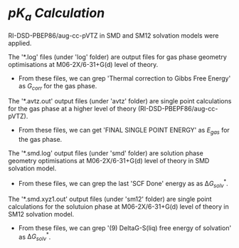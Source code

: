 # $pK_{a}$  $Calculation$



RI-DSD-PBEP86/aug-cc-pVTZ in SMD and SM12 solvation models were applied.

The '*.log' files (under 'log' folder) are output files for gas phase geometry optimisations at M06-2X/6-31+G(d) level of theory.

- From these files, we can grep 'Thermal correction to Gibbs Free Energy' as $G_{corr}$ for the gas phase.

The '*.avtz.out' output files (under 'avtz' folder) are single point calculations for the gas phase at a higher level of theory (RI-DSD-PBEPF86/aug-cc-pVTZ).

- From these files, we can get 'FINAL SINGLE POINT ENERGY' as $E_{gas}$ for the gas phase.

The '*.smd.log' output files (under 'smd' folder) are solution phase geometry optimisations at M06-2X/6-31+G(d) level of theory in SMD solvation model.

- From these files, we can grep the last 'SCF Done' energy as as $∆G^{*}_{solv}$.

The '*.smd.xyz1.out' output files (under 'sm12' folder) are single point calculations for the solutuion phase at M06-2X/6-31+G(d) level of theory in SM12 solvation model.

- From these files, we can grep '(9)  DeltaG-S(liq) free energy of  solvation' as $∆G^{*}_{solv}$.
